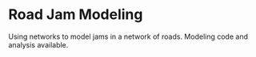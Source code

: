 # Road Jam Modeling
Using networks to model jams in a network of roads.
Modeling code and analysis available.
